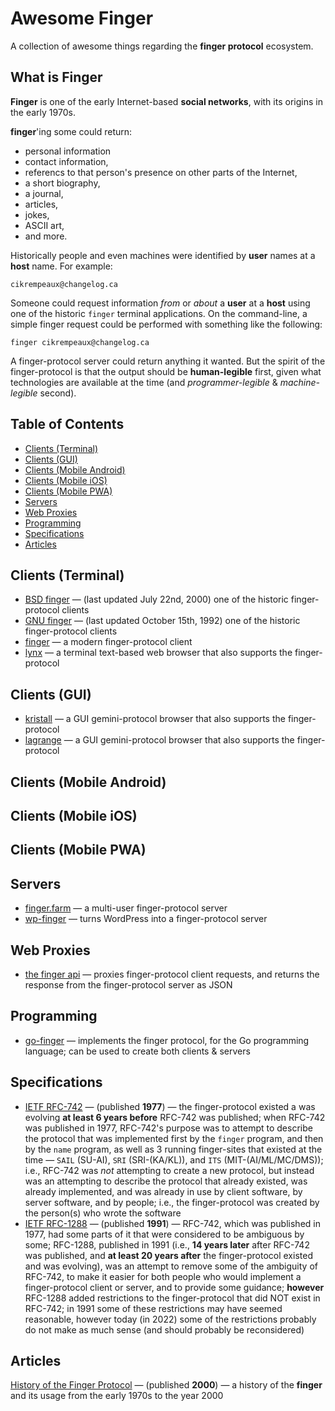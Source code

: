 # Awesome Finger
A collection of awesome things regarding the **finger protocol** ecosystem.

## What is Finger

**Finger** is one of the early Internet-based **social networks**, with its origins in the early 1970s.

**finger**'ing some could return:

* personal information
* contact information,
* referencs to that person's presence on other parts of the Internet,
* a short biography,
* a journal,
* articles,
* jokes,
* ASCII art,
* and more.

Historically people and even machines were identified by **user** names at a **host** name.
For example:
```
cikrempeaux@changelog.ca
```

Someone could request information _from_ or _about_ a **user** at a **host** using one of the historic `finger` terminal applications.
On the command-line, a simple finger request could be performed with something like the following:
```
finger cikrempeaux@changelog.ca
```

A finger-protocol server could return anything it wanted.
But the spirit of the finger-protocol is that the output should be **human-legible** first, given what technologies are available at the time (and _programmer-legible_ & _machine-legible_ second).

## Table of Contents

* [Clients (Terminal)](#clients-terminal)
* [Clients (GUI)](#clients-gui)
* [Clients (Mobile Android)](#clients-mobile-android)
* [Clients (Mobile iOS)](#clients-mobile-ios)
* [Clients (Mobile PWA)](#clients-mobile-pwa)
* [Servers](#servers)
* [Web Proxies](#web-proxies)
* [Programming](#programming)
* [Specifications](#specifications)
* [Articles](#articles)

## Clients (Terminal)

* [BSD finger](https://wiki.linuxfoundation.org/networking/netkit) — (last updated July 22nd, 2000) one of the historic finger-protocol clients 
* [GNU finger](https://directory.fsf.org/wiki/Finger) — (last updated October 15th, 1992) one of the historic finger-protocol clients
* [finger](https://github.com/reiver/finger) —  a modern finger-protocol client
* [lynx](https://lynx.invisible-island.net/) — a terminal text-based web browser that also supports the finger-protocol

## Clients (GUI)

* [kristall](https://github.com/MasterQ32/kristall) — a GUI gemini-protocol browser that also supports the finger-protocol
* [lagrange](https://github.com/skyjake/lagrange) — a GUI gemini-protocol browser that also supports the finger-protocol

## Clients (Mobile Android)

## Clients (Mobile iOS)

## Clients (Mobile PWA)

## Servers

* [finger.farm](https://github.com/jonroig/finger.farm) — a multi-user finger-protocol server
* [wp-finger](https://danq.me/wp-finger) — turns WordPress into a finger-protocol server 

## Web Proxies

* [the finger api](https://the-finger-api.balbona.me/) — proxies finger-protocol client requests, and returns the response from the finger-protocol server as JSON

## Programming

* [go-finger](https://github.com/reiver/go-finger) —  implements the finger protocol, for the Go programming language; can be used to create both clients & servers

## Specifications

* [IETF RFC-742](https://datatracker.ietf.org/doc/html/rfc742) — (published **1977**) — the finger-protocol existed a was evolving **at least 6 years before** RFC-742 was published; when RFC-742 was published in 1977, RFC-742's purpose was to attempt to describe the protocol that was implemented first by the `finger` program, and then by the `name` program, as well as 3 running finger-sites that existed at the time — `SAIL` (SU-AI), `SRI` (SRI-(KA/KL)), and `ITS` (MIT-(AI/ML/MC/DMS)); i.e., RFC-742 was _not_ attempting to create a new protocol, but instead was an attempting to describe the protocol that already existed, was already implemented, and was already in use by client software, by server software, and by people; i.e., the finger-protocol was created by the person(s) who wrote the software
* [IETF RFC-1288](https://datatracker.ietf.org/doc/html/rfc1288) — (published **1991**) — RFC-742, which was published in 1977, had some parts of it that were considered to be ambiguous by some; RFC-1288, published in 1991 (i.e., **14 years later** after RFC-742 was published, and **at least 20 years after** the finger-protocol existed and was evolving), was an attempt to remove some of the ambiguity of RFC-742, to make it easier for both people who would implement a finger-protocol client or server, and to provide some guidance; **however** RFC-1288 added restrictions to the finger-protocol that did NOT exist in RFC-742; in 1991 some of these restrictions may have seemed reasonable, however today (in 2022) some of the restrictions probably do not make as much sense (and should probably be reconsidered)

## Articles

[History of the Finger Protocol](http://www.rajivshah.com/Case_Studies/Finger/Finger.htm#_Toc484593872) — (published **2000**) — a history of the **finger** and its usage from the early 1970s to the year 2000

